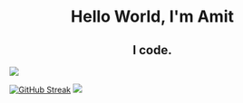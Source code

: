 <h1 align="center">Hello World, I'm Amit</h1>
<h2 align="center">I code.</h2>

 ![](http://github-profile-summary-cards.vercel.app/api/cards/profile-details?username=amitmishrra&theme=github_dark)



<!-- <p><img align="center" src="https://github-readme-stats.vercel.app/api/top-langs?username=amitmishrra&show_icons=true&locale=en&layout=compact" alt="amitmishrra" /></p> -->

<!-- <p>&nbsp;<img align="center" src="https://github-readme-stats.vercel.app/api?username=amitmishrra&show_icons=true&locale=en" alt="amitmishrra" /></p>
<p><img align="center" src="https://github-readme-streak-stats.herokuapp.com/?user=amitmishrra&" alt="amitmishrra" /></p> -->

[![GitHub Streak](https://github-readme-streak-stats.herokuapp.com?user=amitmishrra&theme=blood-dark&date_format=M%20j%5B%2C%20Y%5D)](https://git.io/streak-stats) ![](http://github-profile-summary-cards.vercel.app/api/cards/most-commit-language?username=amitmishrra&theme=github_dark)  

